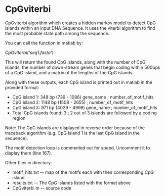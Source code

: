 CpGviterbi
==========
CpGviterbi algorithm which creates a hidden markov model to detect CpG islands within an input DNA Sequence. It uses the viterbi algorithm to find the most probable state path among the sequence.

You can call the function in matlab by:

*CpGviterbi('seq1.fasta')*

This will return the found CpG islands, along with the number of CpG islands, the number of down-stream genes that begin coding within 500bps of a CpG island, and a matrix of the lengths of the CpG islands.

Along with these outputs, each CpG island is printed out in matlab in the provided format:

- CpG island 1: 348 bp (739 - 1086) gene_name ; number_of_motif_hits
- CpG island 2: 1148 bp (1508 - 2655) ; number_of_motif_hits
- CpG island 3: 971 bp (4029 - 4999) gene_name ; number_of_motif_hits
- Total CpG islands found: 3 ; 2 out of 3 islands are followed by a coding region 

Note: The CpG islands are displayed in reverse order because of the traceback algorithm (e.g. CpG Island 1 is the last CpG island in the sequence).

The motif detection loop is commented out for speed. Uncomment it to display them (line 167).


Other files in directory:
- motif_hits.txt -- map of the motifs each with their corresponding CpG island
- results.txt -- The CpG islands listed with the format above
- CpGviterbi.m -- source code
